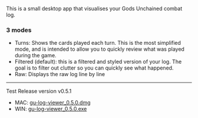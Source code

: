 This is a small desktop app that visualises your Gods Unchained combat log.

### 3 modes
- Turns: Shows the cards played each turn. This is the most simplified mode, and is intended to allow you to quickly review what was played during the game.
- Filtered (default): this is a filtered and styled version of your log. The goal is to filter out clutter so you can quickly see what happened.
- Raw: Displays the raw log line by line

---

Test Release version v0.5.1

- MAC: [gu-log-viewer_0.5.0.dmg](https://github.com/thirdman/gulog/releases/download/v0.5.1/gu-log-viewer_0.5.0.exe)
- WIN: [gu-log-viewer_0.5.0.exe](https://github.com/thirdman/gulog/releases/download/v0.5.1/gu-log-viewer_0.5.0.exe)
